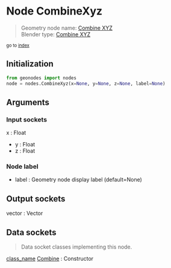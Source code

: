 
# Node CombineXyz

> Geometry node name: [Combine XYZ](https://docs.blender.org/manual/en/latest/modeling/geometry_nodes/material/combine_xyz.html)<br>
  Blender type: [Combine XYZ](https://docs.blender.org/api/current/bpy.types.ShaderNodeCombineXYZ.html)
  
<sub>go to [index](/docs/index.md)</sub>

## Initialization

```python
from geonodes import nodes
node = nodes.CombineXyz(x=None, y=None, z=None, label=None)
```



## Arguments


### Input sockets

x : Float
- y : Float
- z : Float

### Node label

- label : Geometry node display label (default=None)

## Output sockets

vector : Vector

## Data sockets

> Data socket classes implementing this node.
  
[class_name](/docs/sockets/Vector.md) [Combine](/docs/sockets/Vector.md#combine) : Constructor


